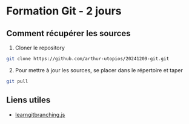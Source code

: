# Formation Git - 2 jours

## Comment récupérer les sources

1. Cloner le repository

```bash
git clone https://github.com/arthur-utopios/20241209-git.git
```

2. Pour mettre à jour les sources, se placer dans le répertoire et taper

```bash
git pull
```

## Liens utiles

- [learngitbranching.js](https://learngitbranching.js.org/?locale=fr_FR)
